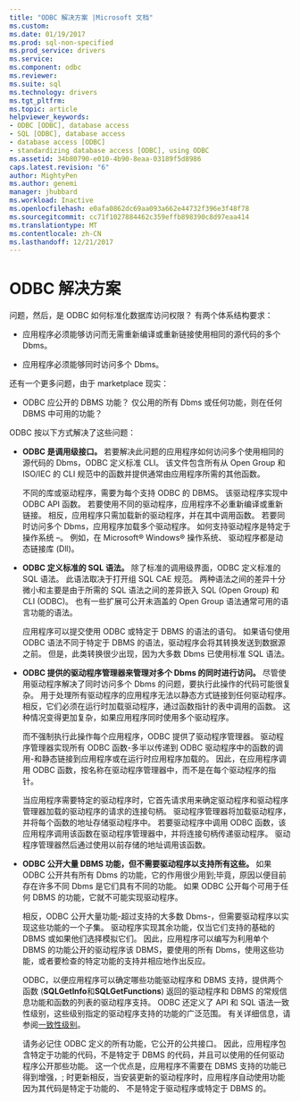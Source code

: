 ```yaml
---
title: "ODBC 解决方案 |Microsoft 文档"
ms.custom: 
ms.date: 01/19/2017
ms.prod: sql-non-specified
ms.prod_service: drivers
ms.service: 
ms.component: odbc
ms.reviewer: 
ms.suite: sql
ms.technology: drivers
ms.tgt_pltfrm: 
ms.topic: article
helpviewer_keywords:
- ODBC [ODBC], database access
- SQL [ODBC], database access
- database access [ODBC]
- standardizing database access [ODBC], using ODBC
ms.assetid: 34b80790-e010-4b90-8eaa-03189f5d8986
caps.latest.revision: "6"
author: MightyPen
ms.author: genemi
manager: jhubbard
ms.workload: Inactive
ms.openlocfilehash: e0afa0862dc69aa093a662e44732f396e3f48f78
ms.sourcegitcommit: cc71f1027884462c359effb898390c8d97eaa414
ms.translationtype: MT
ms.contentlocale: zh-CN
ms.lasthandoff: 12/21/2017
---
```

# <a name="the-odbc-solution"></a>ODBC 解决方案
问题，然后，是 ODBC 如何标准化数据库访问权限？ 有两个体系结构要求：  
  
-   应用程序必须能够访问而无需重新编译或重新链接使用相同的源代码的多个 Dbms。  
  
-   应用程序必须能够同时访问多个 Dbms。  
  
 还有一个更多问题，由于 marketplace 现实：  
  
-   ODBC 应公开的 DBMS 功能？ 仅公用的所有 Dbms 或任何功能，则在任何 DBMS 中可用的功能？  
  
 ODBC 按以下方式解决了这些问题：  
  
-   **ODBC 是调用级接口。** 若要解决此问题的应用程序如何访问多个使用相同的源代码的 Dbms，ODBC 定义标准 CLI。 该文件包含所有从 Open Group 和 ISO/IEC 的 CLI 规范中的函数并提供通常由应用程序所需的其他函数。  
  
     不同的库或驱动程序，需要为每个支持 ODBC 的 DBMS。 该驱动程序实现中 ODBC API 函数。 若要使用不同的驱动程序，应用程序不必重新编译或重新链接。 相反，应用程序只需加载新的驱动程序，并在其中调用函数。 若要同时访问多个 Dbms，应用程序加载多个驱动程序。 如何支持驱动程序是特定于操作系统 –。 例如，在 Microsoft® Windows® 操作系统、 驱动程序都是动态链接库 (Dll)。  
  
-   **ODBC 定义标准的 SQL 语法。** 除了标准的调用级界面，ODBC 定义标准的 SQL 语法。 此语法取决于打开组 SQL CAE 规范。 两种语法之间的差异十分微小和主要是由于所需的 SQL 语法之间的差异嵌入 SQL (Open Group) 和 CLI (ODBC)。 也有一些扩展可公开未涵盖的 Open Group 语法通常可用的语言功能的语法。  
  
     应用程序可以提交使用 ODBC 或特定于 DBMS 的语法的语句。 如果语句使用 ODBC 语法不同于特定于 DBMS 的语法，驱动程序会将其转换发送到数据源之前。 但是，此类转换很少出现，因为大多数 Dbms 已使用标准 SQL 语法。  
  
-   **ODBC 提供的驱动程序管理器来管理对多个 Dbms 的同时进行访问。** 尽管使用驱动程序解决了同时访问多个 Dbms 的问题，要执行此操作的代码可能很复杂。 用于处理所有驱动程序的应用程序无法以静态方式链接到任何驱动程序。 相反，它们必须在运行时加载驱动程序，通过函数指针的表中调用的函数。 这种情况变得更加复杂，如果应用程序同时使用多个驱动程序。  
  
     而不强制执行此操作每个应用程序，ODBC 提供了驱动程序管理器。 驱动程序管理器实现所有 ODBC 函数-多半以传递到 ODBC 驱动程序中的函数的调用-和静态链接到应用程序或在运行时应用程序加载的。 因此，在应用程序调用 ODBC 函数，按名称在驱动程序管理器中，而不是在每个驱动程序的指针。  
  
     当应用程序需要特定的驱动程序时，它首先请求用来确定驱动程序和驱动程序管理器加载的驱动程序的请求的连接句柄。 驱动程序管理器将加载驱动程序，并将每个函数的地址存储驱动程序中。 若要驱动程序中调用 ODBC 函数，该应用程序调用该函数在驱动程序管理器中，并将连接句柄传递驱动程序。 驱动程序管理器然后通过使用以前存储的地址调用该函数。  
  
-   **ODBC 公开大量 DBMS 功能，但不需要驱动程序以支持所有这些。** 如果 ODBC 公开共有所有 Dbms 的功能，它的作用很少用到;毕竟，原因以便目前存在许多不同 Dbms 是它们具有不同的功能。 如果 ODBC 公开每个可用于任何 DBMS 的功能，它就不可能实现驱动程序。  
  
     相反，ODBC 公开大量功能-超过支持的大多数 Dbms-，但需要驱动程序以实现这些功能的一个子集。 驱动程序实现其余功能，仅当它们支持的基础的 DBMS 或如果他们选择模拟它们。 因此，应用程序可以编写为利用单个 DBMS 的功能公开的驱动程序该 DBMS，要使用的所有 Dbms，使用这些功能，或者要检查的特定功能的支持并相应地作出反应。  
  
     ODBC，以便应用程序可以确定哪些功能驱动程序和 DBMS 支持，提供两个函数 (**SQLGetInfo**和**SQLGetFunctions**) 返回的驱动程序和 DBMS 的常规信息功能和函数的列表的驱动程序支持。 ODBC 还定义了 API 和 SQL 语法一致性级别，这些级别指定的驱动程序支持的功能的广泛范围。 有关详细信息，请参阅[一致性级别](../../odbc/reference/develop-app/conformance-levels.md)。  
  
     请务必记住 ODBC 定义的所有功能，它公开的公共接口。 因此，应用程序包含特定于功能的代码，不是特定于 DBMS 的代码，并且可以使用的任何驱动程序公开那些功能。 这一个优点是，应用程序不需要在 DBMS 支持的功能已得到增强，; 时更新相反，当安装更新的驱动程序时，应用程序自动使用功能因为其代码是特定于功能的、 不是特定于驱动程序或特定于 DBMS 的。

